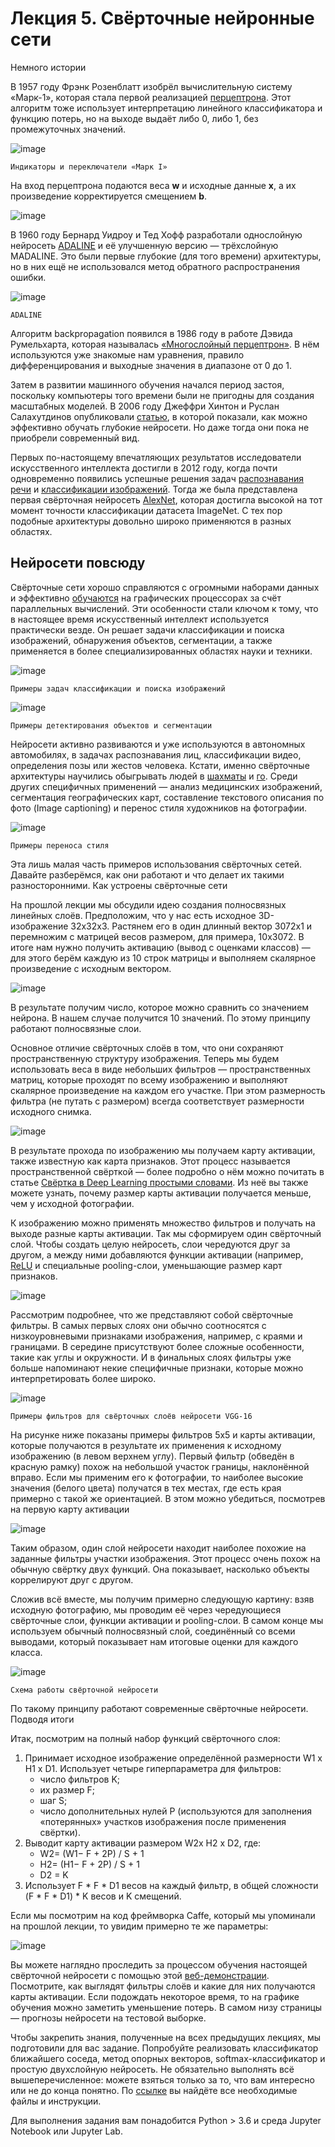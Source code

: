 # Лекция 5. Свёрточные нейронные сети

Немного истории

В 1957 году Фрэнк Розенблатт изобрёл вычислительную систему «Марк-1», которая стала первой реализацией [перцептрона](https://ru.wikipedia.org/wiki/%D0%9F%D0%B5%D1%80%D1%86%D0%B5%D0%BF%D1%82%D1%80%D0%BE%D0%BD). Этот алгоритм тоже использует интерпретацию линейного классификатора и функцию потерь, но на выходе выдаёт либо 0, либо 1, без промежуточных значений.

![image](pics5/image0.png)

`Индикаторы и переключатели «Марк I»`

На вход перцептрона подаются веса **w** и исходные данные **x**, а их произведение корректируется смещением **b**.

![image](pics5/image1.png)

В 1960 году Бернард Уидроу и Тед Хофф разработали однослойную нейросеть [ADALINE](https://en.wikipedia.org/wiki/ADALINE) и её улучшенную версию — трёхслойную MADALINE. Это были первые глубокие (для того времени) архитектуры, но в них ещё не использовался метод обратного распространения ошибки. 

![image](pics5/image2.png)

`ADALINE`

Алгоритм backpropagation появился в 1986 году в работе Дэвида Румельхарта, которая называлась [«Многослойный перцептрон»](https://ru.wikipedia.org/wiki/%D0%9C%D0%BD%D0%BE%D0%B3%D0%BE%D1%81%D0%BB%D0%BE%D0%B9%D0%BD%D1%8B%D0%B9_%D0%BF%D0%B5%D1%80%D1%86%D0%B5%D0%BF%D1%82%D1%80%D0%BE%D0%BD_%D0%A0%D1%83%D0%BC%D0%B5%D0%BB%D1%8C%D1%85%D0%B0%D1%80%D1%82%D0%B0). В нём используются уже знакомые нам уравнения, правило дифференцирования и выходные значения в диапазоне от 0 до 1.

Затем в развитии машинного обучения начался период застоя, поскольку компьютеры того времени были не пригодны для создания масштабных моделей. В 2006 году Джеффри Хинтон и Руслан Салахутдинов опубликовали [статью](https://www.ncbi.nlm.nih.gov/pubmed/16873662), в которой показали, как можно эффективно обучать глубокие нейросети. Но даже тогда они пока не приобрели современный вид.

Первых по-настоящему впечатляющих результатов исследователи искусственного интеллекта достигли в 2012 году, когда почти одновременно появились успешные решения задач [распознавания речи](https://static.googleusercontent.com/media/research.google.com/ru//pubs/archive/38131.pdf) и [классификации изображений](https://papers.nips.cc/paper/4824-imagenet-classification-with-deep-convolutional-neural-networks.pdf). Тогда же была представлена первая свёрточная нейросеть [AlexNet](https://en.wikipedia.org/wiki/AlexNet), которая достигла высокой на тот момент точности классификации датасета ImageNet. С тех пор подобные архитектуры довольно широко применяются в разных областях.

## Нейросети повсюду

Свёрточные сети хорошо справляются с огромными наборами данных и эффективно [обучаются](https://www.reg.ru/cloud-services/cloud_gpu/machine_learning) на графических процессорах за счёт параллельных вычислений. Эти особенности стали ключом к тому, что в настоящее время искусственный интеллект используется практически везде. Он решает задачи классификации и поиска изображений, обнаружения объектов, сегментации, а также применяется в более специализированных областях науки и техники.

![image](pics5/image3.png)

`Примеры задач классификации и поиска изображений`

![image](pics5/image4.png)

`Примеры детектирования объектов и сегментации`

Нейросети активно развиваются и уже используются в автономных автомобилях, в задачах распознавания лиц, классификации видео, определения позы или жестов человека. Кстати, именно свёрточные архитектуры научились обыгрывать людей в [шахматы](https://ru.wikipedia.org/wiki/AlphaZero) и [го](https://nplus1.ru/material/2016/03/10/gogogo). Среди других специфичных применений — анализ медицинских изображений, сегментация географических карт, составление текстового описания по фото (Image captioning) и перенос стиля художников на фотографии.

![image](pics5/image5.png)

`Примеры переноса стиля`

Эта лишь малая часть примеров использования свёрточных сетей. Давайте разберёмся, как они работают и что делает их такими разносторонними.
Как устроены свёрточные сети

На прошлой лекции мы обсудили идею создания полносвязных линейных слоёв. Предположим, что у нас есть исходное 3D-изображение 32x32x3. Растянем его в один длинный вектор 3072x1 и перемножим с матрицей весов размером, для примера, 10x3072. В итоге нам нужно получить активацию (вывод с оценками классов) — для этого берём каждую из 10 строк матрицы и выполняем скалярное произведение с исходным вектором.

![image](pics5/image6.png)

В результате получим число, которое можно сравнить со значением нейрона. В нашем случае получится 10 значений. По этому принципу работают полносвязные слои.

Основное отличие свёрточных слоёв в том, что они сохраняют пространственную структуру изображения. Теперь мы будем использовать веса в виде небольших фильтров — пространственных матриц, которые проходят по всему изображению и выполняют скалярное произведение на каждом его участке. При этом размерность фильтра (не путать с размером) всегда соответствует размерности исходного снимка.

![image](pics5/image7.png)

В результате прохода по изображению мы получаем карту активации, также известную как карта признаков. Этот процесс называется пространственной свёрткой — более подробно о нём можно почитать в статье [Свёртка в Deep Learning простыми словами](https://www.reg.ru/blog/svyortka-v-deep-learning-prostymi-slovami/). Из неё вы также можете узнать, почему размер карты активации получается меньше, чем у исходной фотографии.

К изображению можно применять множество фильтров и получать на выходе разные карты активации. Так мы сформируем один свёрточный слой. Чтобы создать целую нейросеть, слои чередуются друг за другом, а между ними добавляются функции активации (например, [ReLU](https://en.wikipedia.org/wiki/Rectifier_(neural_networks)) и специальные pooling-слои, уменьшающие размер карт признаков.

![image](pics5/image8.png)

Рассмотрим подробнее, что же представляют собой свёрточные фильтры. В самых первых слоях они обычно соотносятся с низкоуровневыми признаками изображения, например, с краями и границами. В середине присутствуют более сложные особенности, такие как углы и окружности. И в финальных слоях фильтры уже больше напоминают некие специфичные признаки, которые можно интерпретировать более широко.

![image](pics5/image9.png)

`Примеры фильтров для свёрточных слоёв нейросети VGG-16`

На рисунке ниже показаны примеры фильтров 5x5 и карты активации, которые получаются в результате их применения к исходному изображению (в левом верхнем углу). Первый фильтр (обведён в красную рамку) похож на небольшой участок границы, наклонённой вправо. Если мы применим его к фотографии, то наиболее высокие значения (белого цвета) получатся в тех местах, где есть края примерно с такой же ориентацией. В этом можно убедиться, посмотрев на первую карту активации

![image](pics5/image10.png)

Таким образом, один слой нейросети находит наиболее похожие на заданные фильтры участки изображения. Этот процесс очень похож на обычную свёртку двух функций. Она показывает, насколько объекты коррелируют друг с другом.

Сложив всё вместе, мы получим примерно следующую картину: взяв исходную фотографию, мы проводим её через чередующиеся свёрточные слои, функции активации и pooling-слои. В самом конце мы используем обычный полносвязный слой, соединённый со всеми выводами, который показывает нам итоговые оценки для каждого класса. 

![image](pics5/image11.png)

`Схема работы свёрточной нейросети`

По такому принципу работают современные свёрточные нейросети.
Подводя итоги

Итак, посмотрим на полный набор функций свёрточного слоя:

 1. Принимает исходное изображение определённой размерности W1 x H1 x D1.
    Использует четыре гиперпараметра для фильтров:
    * число фильтров K;
    * их размер F;
    * шаг S;
    * число дополнительных нулей P (используются для заполнения «потерянных» участков изображения после применения свёртки).
 2. Выводит карту активации размером W2x H2 x D2, где:
    * W2= (W1− F + 2P) / S + 1
    * H2= (H1− F + 2P) / S + 1
    * D2 = K
3. Использует F * F * D1 весов на каждый фильтр, в общей сложности (F * F * D1) * K весов и K смещений. 

Если мы посмотрим на код фреймворка Caffe, который мы упоминали на прошлой лекции, то увидим примерно те же параметры:

![image](pics5/image12.png)

Вы можете наглядно проследить за процессом обучения настоящей свёрточной нейросети с помощью этой [веб-демонстрации](https://cs.stanford.edu/people/karpathy/convnetjs/demo/cifar10.html). Посмотрите, как выглядят фильтры слоёв и какие для них получаются карты активации. Если подождать некоторое время, то на графике обучения можно заметить уменьшение потерь. В самом низу страницы — прогнозы нейросети на тестовой выборке.

Чтобы закрепить знания, полученные на всех предыдущих лекциях, мы подготовили для вас задание. Попробуйте реализовать классификатор ближайшего соседа, метод опорных векторов, softmax-классификатор и простую двухслойную нейросеть. Не обязательно выполнять всё вышеперечисленное: можете взяться только за то, что вам интересно или не до конца понятно. По [ссылке](https://drive.google.com/file/d/16cJpdZroHU-BiuZdIk6jLweILP-CRIUm/view) вы найдёте все необходимые файлы и инструкции.

Для выполнения задания вам понадобится Python > 3.6 и среда Jupyter Notebook или Jupyter Lab.






